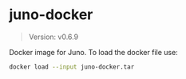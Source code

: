# juno-docker

> Version: v0.6.9

Docker image for Juno. To load the docker file use:

```bash
docker load --input juno-docker.tar
```
